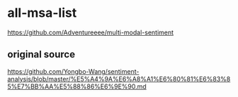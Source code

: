 # all-msa-list
https://github.com/Adventureeee/multi-modal-sentiment<br>
## original source
https://github.com/Yongbo-Wang/sentiment-analysis/blob/master/%E5%A4%9A%E6%A8%A1%E6%80%81%E6%83%85%E7%BB%AA%E5%88%86%E6%9E%90.md
